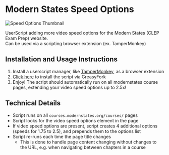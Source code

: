 # Modern States Speed Options  
![Speed Options Thumbnail](https://user-images.githubusercontent.com/90817905/209464137-492fc59f-70ba-4de6-899c-846efb77b3eb.png)

UserScript adding more video speed options for the Modern States (CLEP Exam Prep) website.  
Can be used via a scripting browser extension (ex. TamperMonkey)  

## Installation and Usage Instructions  
1. Install a userscript manager, like [TamperMonkey](https://www.tampermonkey.net/), as a browser extension
2. [Click here](https://greasyfork.org/en/scripts/457152-modern-states-speed-options) to install the script via GreasyFork
3. Enjoy! The script should automatically run on all modernstates course pages, extending your video speed options up to 2.5x!  

## Technical Details
- Script runs on all `courses.modernstates.org/courses/` pages
- Script looks for the video speed options element in the page
- If video speed options are present, script creates 4 additional options (speeds for 1.75 to 2.5), and prepends them to the options list
- Script re-runs each time the page title changes
  - This is done to handle page content changing without changes to the URL, e.g. when navigating between chapters in a course
